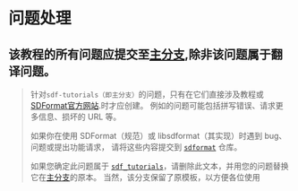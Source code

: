 # 问题处理
## 该教程的所有问题应提交至[主分支](github.com/osrf/sdf_tutorials.),除非该问题属于翻译问题。
>针对```sdf-tutorials（即主分支）```的问题，只有在它们直接涉及教程或 [SDFormat官方网站](http://sdformat.org/).时才应创建。
>例如的问题可能包括拼写错误、请求更多信息、损坏的 URL 等。
>
> 如果你在使用 SDFormat（规范）或 libsdformat（其实现）时遇到 bug、问题或提出功能请求，
>请将这些内容提交到 [`sdformat`](https://github.com/osrf/sdformat/) 仓库。 
>
> 如果您确定此问题属于 [`sdf_tutorials`](https://github.com/osrf/sdf_tutorials/)，请删除此文本，并用您的问题替换它在[主分支](github.com/osrf/sdf_tutorials.)的原本。
>当然，该分支保留了原模板，以方便各位使用
